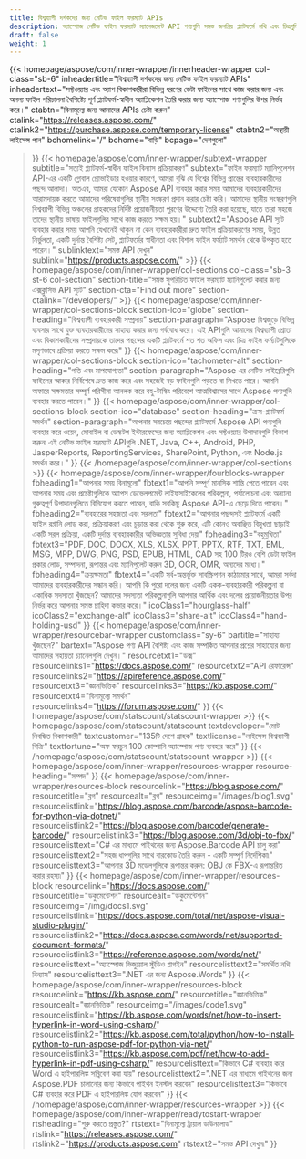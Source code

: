 ```yaml
---
title: বিশ্বব্যাপী দর্শকদের জন্য নেটিভ ফাইল ফরম্যাট APIs
description: অ্যাস্পোজ নেটিভ ফাইল ফরম্যাট ম্যানেজমেন্ট API পণ্যগুলি সমস্ত জনপ্রিয় প্ল্যাটফর্মে নথি এবং চিত্রগুলিকে ম্যানিপুলেট করার জন্য বিশ্বব্যাপী বিকাশকারীরা ব্যবহার করে।
draft: false
weight: 1
---
```

{{< homepage/aspose/com/inner-wrapper/innerheader-wrapper col-class="sb-6"
  inheadertitle="বিশ্বব্যাপী দর্শকদের জন্য নেটিভ ফাইল ফরম্যাট APIs"
  inheadertext="সফ্টওয়্যার এবং অ্যাপ বিকাশকারীরা বিভিন্ন ধরণের ডেটা ফাইলের সাথে কাজ করার জন্য এবং অনন্য ফাইল পরিচালনা বৈশিষ্ট্যে পূর্ণ প্ল্যাটফর্ম-স্বাধীন অ্যাপ্লিকেশন তৈরি করার জন্য অ্যাস্পোজ পণ্যগুলির উপর নির্ভর করে।"
  ctabtn="বিনামূল্যে জন্য আমাদের APIs চেষ্টা করুন"
  ctalink="https://releases.aspose.com/"
  ctalink2="https://purchase.aspose.com/temporary-license"
  ctabtn2="অস্থায়ী লাইসেন্স পান"
  bchomelink="/"
  bchome="বাড়ি"
  bcpage="দেশগুলো"
  >}}
   {{< homepage/aspose/com/inner-wrapper/subtext-wrapper
   subtitle="সত্যই প্ল্যাটফর্ম-স্বাধীন ফাইল বিন্যাস প্রক্রিয়াকরণ"
   subtext="ফাইল ফরম্যাট ম্যানিপুলেশন API-এর একটি গ্লোবাল প্রোভাইডার হওয়ার কারণে, আমরা বুঝি যে বিশ্বের বিভিন্ন প্রান্তের ব্যবহারকারীদের পছন্দ আলাদা। অতএব, আমরা যেকোন Aspose API ব্যবহার করার সময় আমাদের ব্যবহারকারীদের আরামদায়ক করতে আমাদের পরিষেবাগুলির স্থানীয় সংস্করণ প্রদান করার চেষ্টা করি। আমাদের স্থানীয় সংস্করণগুলি বিশ্বব্যাপী বিভিন্ন অঞ্চলের গ্রাহকদের নির্দিষ্ট প্রয়োজনীয়তা পূরণের উদ্দেশ্যে তৈরি করা হয়েছে, যাতে তারা সহজে তাদের স্থানীয় ভাষায় ফাইলগুলির সাথে কাজ করতে সক্ষম হয়।"
   subtext2="Aspose API স্যুট ব্যবহার করার সময় আপনি যেখানেই থাকুন না কেন ব্যবহারকারীরা দ্রুত ফাইল প্রক্রিয়াকরণের সময়, উন্নত নির্ভুলতা, একটি দুর্দান্ত বৈশিষ্ট্য সেট, প্ল্যাটফর্মের স্বাধীনতা এবং বিশাল ফাইল ফর্ম্যাট সমর্থন থেকে উপকৃত হতে পারেন।"
   sublinktext="সমস্ত API দেখুন"
   sublink="https://products.aspose.com/" >}} 
{{< homepage/aspose/com/inner-wrapper/col-sections col-class="sb-3 st-6 col-section"
section-title="সমস্ত সুপরিচিত ফাইল ফরম্যাট ম্যানিপুলেট করার জন্য এক্সক্লুসিভ API স্যুট"
section-cta="Find out more"
section-ctalink="/developers/" >}}
{{< homepage/aspose/com/inner-wrapper/col-sections-block section-ico="globe"
section-heading="বিশ্বব্যাপী ব্যবহারকারী সম্প্রদায়"
section-paragraph="Aspose বিশ্বজুড়ে বিভিন্ন ব্যবসার সাথে যুক্ত ব্যবহারকারীদের সাহায্য করার জন্য গর্ববোধ করে। এই APIগুলি আমাদের বিশ্বব্যাপী শ্রোতা এবং বিকাশকারীদের সম্প্রদায়কে তাদের পছন্দের একটি প্ল্যাটফর্মে শত শত অফিস এবং চিত্র ফাইল ফর্ম্যাটগুলিকে মসৃণভাবে প্রক্রিয়া করতে সক্ষম করে৷"
>}}
{{< homepage/aspose/com/inner-wrapper/col-sections-block section-ico="tachometer-alt"
section-heading="গতি এবং মাপযোগ্যতা"
section-paragraph="Aspose এর নেটিভ লাইব্রেরিগুলি ফাইলের আকার নির্বিশেষে দ্রুত কাজ করে এবং সহজেই বড় ফাইলগুলি পড়তে বা লিখতে পারে। আপনি অফারে সক্ষমতার সম্পূর্ণ পরিসীমা আনলক করে বহু-টাস্কিং পরিবেশে আত্মবিশ্বাসের সাথে Aspose পণ্যগুলি ব্যবহার করতে পারেন।"
>}}
{{< homepage/aspose/com/inner-wrapper/col-sections-block section-ico="database"
section-heading="ক্রস-প্ল্যাটফর্ম সমর্থন"
section-paragraph="আপনার সবচেয়ে পছন্দের প্ল্যাটফর্মে Aspose API পণ্যগুলি ব্যবহার করে ওয়েব, মোবাইল বা ডেস্কটপ ইন্টারফেসের জন্য অ্যাপ্লিকেশন এবং সফ্টওয়্যার উপাদানগুলি বিকাশ করুন৷ এই নেটিভ ফাইল ফরম্যাট APIগুলি .NET, Java, C++, Android, PHP, JasperReports, ReportingServices, SharePoint, Python, এবং Node.js সমর্থন করে।"
>}}
{{< /homepage/aspose/com/inner-wrapper/col-sections >}}
{{< homepage/aspose/com/inner-wrapper/fourblocks-wrapper
fbheading1="আপনার সময় বিনামূল্যে"
fbtext1="আপনি সম্পূর্ণ মানসিক শান্তি পেতে পারেন এবং আপনার সময় এবং প্রচেষ্টাগুলিকে অ্যাপস ডেভেলপমেন্ট লাইফসাইকেলের পরিকল্পনা, পর্যালোচনা এবং অন্যান্য গুরুত্বপূর্ণ উপাদানগুলিতে বিনিয়োগ করতে পারেন, বাকি সবকিছু Aspose API-এ ছেড়ে দিতে পারেন।"
fbheading2="ব্যবহারের সহজতা এবং সরলতা"
fbtext2="আপনার পছন্দসই প্ল্যাটফর্মে একটি ফাইল রপ্তানি লোড করা, প্রক্রিয়াকরণ এবং চূড়ান্ত করা থেকে শুরু করে, এটি কোনও অবাঞ্ছিত বিমুখতা ছাড়াই একটি সরল প্রক্রিয়া, একটি দুর্দান্ত ব্যবহারকারীর অভিজ্ঞতার সুবিধা দেয়৷"
fbheading3="বহুমুখিতা"
fbtext3="PDF, DOC, DOCX, XLS, XLSX, PPT, PPTX, RTF, TXT, EML, MSG, MPP, DWG, PNG, PSD, EPUB, HTML, CAD সহ 100 টিরও বেশি ডেটা ফাইল প্রকার লোড, সম্পাদনা, রূপান্তর এবং ম্যানিপুলেট করুন 3D, OCR, OMR, অন্যদের মধ্যে।"
fbheading4="ক্রয়ক্ষমতা"
fbtext4="একটি সর্ব-অন্তর্ভুক্ত সাবস্ক্রিপশন কাঠামোর সাথে, আমরা সর্বদা আমাদের ব্যবহারকারীদের সন্ধান করি। আপনি কি পুরো দলের জন্য একটি একক-ব্যবহারকারী পরিকল্পনা বা একাধিক সদস্যতা খুঁজছেন? আমাদের সদস্যতা পরিকল্পনাগুলি আপনার আর্থিক এবং দলের প্রয়োজনীয়তার উপর নির্ভর করে আপনার সমস্ত চাহিদা কভার করে।"
icoClass1="hourglass-half" icoClass2="exchange-alt" icoClass3="share-alt" icoClass4="hand-holding-usd"
>}} 
{{< homepage/aspose/com/inner-wrapper/resourcebar-wrapper customclass="sy-6"
bartitle="সাহায্য খুঁজছেন?"
bartext="Aspose পণ্য API বৈশিষ্ট্য এবং কাজ সম্পর্কিত আপনার প্রশ্নের সাহায্যের জন্য আমাদের সহায়তা চ্যানেলগুলি দেখুন।"
resourcetxt1="ডক্স"
resourcelinks1="https://docs.aspose.com/"
resourcetxt2="API রেফারেন্স"
resourcelinks2="https://apireference.aspose.com/"
resourcetxt3="জ্ঞানভিত্তিক"
resourcelinks3="https://kb.aspose.com/"
resourcetxt4="বিনামূল্যে সমর্থন"
resourcelinks4="https://forum.aspose.com/"
>}}
{{< homepage/aspose/com/statscount/statscount-wrapper >}}
{{< homepage/aspose/com/statscount/statscount
textdeveloper="মোট নিবন্ধিত বিকাশকারী"
textcustomer="135টি দেশে গ্রাহক"
textlicense="লাইসেন্স বিশ্বব্যাপী বিক্রি"
textfortune="অফ ফরচুন 100 কোম্পানি অ্যাস্পোজ পণ্য ব্যবহার করে"
>}}
{{< /homepage/aspose/com/statscount/statscount-wrapper >}}
{{< homepage/aspose/com/inner-wrapper/resources-wrapper
resource-heading="সম্পদ"
>}}
{{< homepage/aspose/com/inner-wrapper/resources-block resourcelink="https://blog.aspose.com/"
resourcetitle="ব্লগ"
resourcealt="ব্লগ"
resourceimg="/images/blog1.svg" resourcelistlink="https://blog.aspose.com/barcode/aspose-barcode-for-python-via-dotnet/" resourcelistlink2="https://blog.aspose.com/barcode/generate-barcode/" resourcelistlink3="https://blog.aspose.com/3d/obj-to-fbx/"
resourcelisttext="C# এর মাধ্যমে পাইথনের জন্য Aspose.Barcode API চালু করা"
resourcelisttext2="সহজ ধাপগুলির সাথে বারকোড তৈরি করুন - একটি সম্পূর্ণ নির্দেশিকা৷"
resourcelisttext3="আপনার 3D মডেলগুলিকে রূপান্তর করুন: OBJ কে FBX-এ রূপান্তরিত করার রহস্য৷"
>}}
{{< homepage/aspose/com/inner-wrapper/resources-block resourcelink="https://docs.aspose.com/"
resourcetitle="ডকুমেন্টেশন"
resourcealt="ডকুমেন্টেশন"
resourceimg="/img/docs1.svg" resourcelistlink="https://docs.aspose.com/total/net/aspose-visual-studio-plugin/" resourcelistlink2="https://docs.aspose.com/words/net/supported-document-formats/" resourcelistlink3="https://reference.aspose.com/words/net/"
resourcelisttext="অ্যাস্পোজ ভিজ্যুয়াল স্টুডিও প্লাগইন"
resourcelisttext2="সমর্থিত নথি বিন্যাস"
resourcelisttext3=".NET এর জন্য Aspose.Words"
>}}
{{< homepage/aspose/com/inner-wrapper/resources-block resourcelink="https://kb.aspose.com/"
resourcetitle="জ্ঞানভিত্তিক"
resourcealt="জ্ঞানভিত্তিক"
resourceimg="/images/code1.svg" resourcelistlink="https://kb.aspose.com/words/net/how-to-insert-hyperlink-in-word-using-csharp/" resourcelistlink2="https://kb.aspose.com/total/python/how-to-install-python-to-run-aspose-pdf-for-python-via-net/" resourcelistlink3="https://kb.aspose.com/pdf/net/how-to-add-hyperlink-in-pdf-using-csharp/"
resourcelisttext="কিভাবে C# ব্যবহার করে Word এ হাইপারলিঙ্ক সন্নিবেশ করা যায়"
resourcelisttext2=".NET এর মাধ্যমে পাইথনের জন্য Aspose.PDF চালানোর জন্য কিভাবে পাইথন ইনস্টল করবেন"
resourcelisttext3="কিভাবে C# ব্যবহার করে PDF এ হাইপারলিঙ্ক যোগ করবেন"
>}}
{{< /homepage/aspose/com/inner-wrapper/resources-wrapper >}}
{{< homepage/aspose/com/inner-wrapper/readytostart-wrapper
rtsheading="শুরু করতে প্রস্তুত?"
rtstext="বিনামূল্যে ট্রায়াল ডাউনলোড"
rtslink="https://releases.aspose.com/"
rtslink2="https://products.aspose.com"
rtstext2="সমস্ত API দেখুন৷"
>}}
